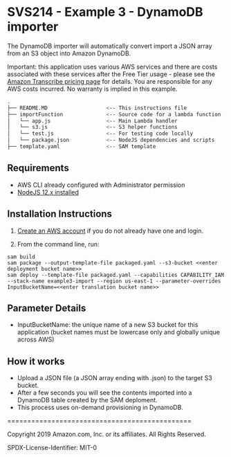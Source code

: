 # SVS214 - Example 3 - DynamoDB importer

The DynamoDB importer will automatically convert import a JSON array from an S3 object into Amazon DynamoDB.

Important: this application uses various AWS services and there are costs associated with these services after the Free Tier usage - please see the [Amazon Transcribe pricing page](https://aws.amazon.com/transcribe/pricing/) for details. You are responsible for any AWS costs incurred. No warranty is implied in this example.

```bash
.
├── README.MD                   <-- This instructions file
├── importFunction              <-- Source code for a lambda function
│   └── app.js                  <-- Main Lambda handler
│   └── s3.js                   <-- S3 helper functions
│   └── test.js                 <-- For testing code locally
│   └── package.json            <-- NodeJS dependencies and scripts
├── template.yaml               <-- SAM template
```

## Requirements

* AWS CLI already configured with Administrator permission
* [NodeJS 12.x installed](https://nodejs.org/en/download/)

## Installation Instructions

1. [Create an AWS account](https://portal.aws.amazon.com/gp/aws/developer/registration/index.html) if you do not already have one and login.

1. From the command line, run:
```
sam build
sam package --output-template-file packaged.yaml --s3-bucket <<enter deployment bucket name>>
sam deploy --template-file packaged.yaml --capabilities CAPABILITY_IAM --stack-name example3-import --region us-east-1 --parameter-overrides InputBucketName=<<enter translation bucket name>>
```

## Parameter Details

* InputBucketName: the unique name of a new S3 bucket for this application (bucket names must be lowercase only and globally unique across AWS)

## How it works

* Upload a JSON file (a JSON array ending with .json) to the target S3 bucket.
* After a few seconds you will see the contents imported into a DynamoDB table created by the SAM deploment.
* This process uses on-demand provisioning in DynamoDB.

==============================================

Copyright 2019 Amazon.com, Inc. or its affiliates. All Rights Reserved.

SPDX-License-Identifier: MIT-0